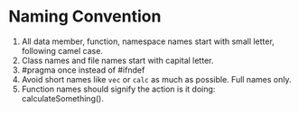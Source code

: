 # Naming Convention

1. All data member, function, namespace names start with small letter, following camel case.
2. Class names and file names start with capital letter.
3. #pragma once instead of #ifndef
4. Avoid short names like `vec` or `calc` as much as possible. Full names only.
5. Function names should signify the action is it doing: calculateSomething().